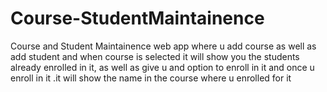 # Course-StudentMaintainence
Course and Student Maintainence web app where u add course as well as add student and when course is selected it will show you the students already enrolled in it,
as well as give u and option to enroll in it and once u enroll in it .it will show the name in the course where u enrolled for it
